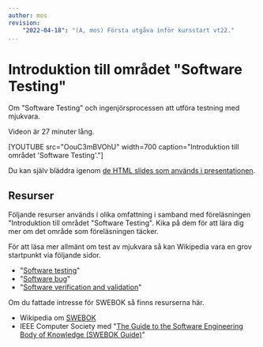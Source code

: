 ```yaml
---
author: mos
revision:
    "2022-04-18": "(A, mos) Första utgåva inför kursstart vt22."
...
```

Introduktion till området "Software Testing"
====================

Om "Software Testing" och ingenjörsprocessen att utföra testning med mjukvara.

Videon är 27 minuter lång.

[YOUTUBE src="OouC3mBVOhU" width=700 caption="Introduktion till området 'Software Testing'."]

Du kan själv bläddra igenom [de HTML slides som används i presentationen](https://dbwebb-se.github.io/mvc/lecture/L03-software-testing/slide.html).



Resurser
------------------------

Följande resurser används i olika omfattning i samband med föreläsningen "Introduktion till området "Software Testing". Kika på dem för att lära dig mer om det område som föreläsningen täcker.

För att läsa mer allmänt om test av mjukvara så kan Wikipedia vara en grov startpunkt via följande sidor.

* "[Software testing](https://en.wikipedia.org/wiki/Software_testing)"
* "[Software bug](https://en.wikipedia.org/wiki/Software_bug)"
* "[Software verification and validation](https://en.wikipedia.org/wiki/Software_verification_and_validation)"

Om du fattade intresse för SWEBOK så finns resurserna här.

* Wikipedia om [SWEBOK](https://en.wikipedia.org/wiki/Software_Engineering_Body_of_Knowledge)
* IEEE Computer Society med "[The Guide to the Software Engineering Body of Knowledge (SWEBOK Guide)](https://www.computer.org/education/bodies-of-knowledge/software-engineering)"
